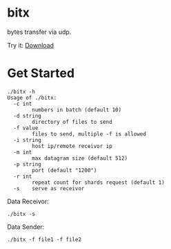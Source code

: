 # bitx
bytes transfer via udp.

Try it: [Download](https://github.com/devfans/bitx/releases)

# Get Started

```
./bitx -h
Usage of ./bitx:
  -c int
    	numbers in batch (default 10)
  -d string
    	directory of files to send
  -f value
    	files to send, multiple -f is allowed
  -i string
    	host ip/remote receivor ip
  -m int
    	max datagram size (default 512)
  -p string
    	port (default "1200")
  -r int
    	repeat count for shards request (default 1)
  -s	serve as receivor
```

Data Receivor:

```
./bitx -s 
```

Data Sender:

```
./bitx -f file1 -f file2
```
